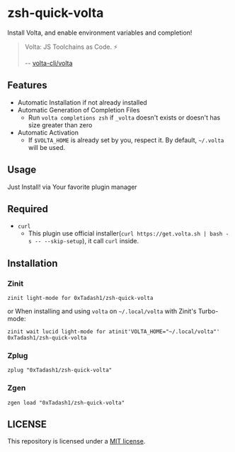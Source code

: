 # zsh-quick-volta

Install Volta, and enable environment variables and completion!

> Volta: JS Toolchains as Code. ⚡
> 
> -- [volta-cli/volta](https://github.com/volta-cli/volta)

## Features

- Automatic Installation if not already installed
- Automatic Generation of Completion Files 
  - Run `volta completions zsh` if `_volta` doesn't exists or doesn't has size greater than zero
- Automatic Activation
  - If `$VOLTA_HOME` is already set by you, respect it. By default, `~/.volta` will be used. 

## Usage

Just Install! via Your favorite plugin manager

## Required

- `curl`
  - This plugin use official installer(`curl https://get.volta.sh | bash -s -- --skip-setup`), it call `curl` inside. 

## Installation

### Zinit

```shell
zinit light-mode for 0xTadash1/zsh-quick-volta
```

or When installing and using `volta` on `~/.local/volta` with Zinit's Turbo-mode:

```shell
zinit wait lucid light-mode for atinit'VOLTA_HOME="~/.local/volta"' 0xTadash1/zsh-quick-volta
```

### Zplug

```shell
zplug "0xTadash1/zsh-quick-volta"
```

### Zgen

```shell
zgen load "0xTadash1/zsh-quick-volta"
```

## LICENSE

This repository is licensed under a [MIT license](https://github.com/0xTadash1/zsh-quick-volta/blob/main/LICENSE).

